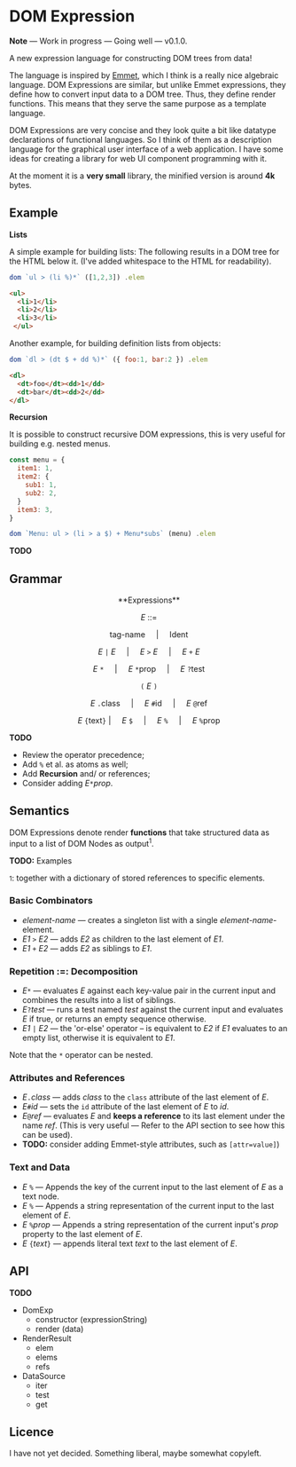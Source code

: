 DOM Expression
==============

**Note** —  Work in progress —  Going well — v0.1.0.

A new expression language for constructing DOM trees from data!

The language is inspired by [Emmet][1], which I think is a really nice algebraic language. DOM Expressions are similar, but unlike Emmet expressions, they define how to convert input data to a DOM tree. Thus, they define render functions. This means that they serve the same purpose as a template language. 

DOM Expressions are very concise and they look quite a bit like datatype declarations of functional languages. 
So I think of them as a description language for the graphical user interface of a web application. I have some ideas for creating a library for web UI component programming with it.  

At the moment it is a **very small** library, the minified version is around **4k** bytes. 


[1]: https://docs.emmet.io/abbreviations/

Example
-------

**Lists**

A simple example for building lists: The following results in a DOM tree for the HTML below it. (I've added whitespace to the HTML for readability). 

```javascript
dom `ul > (li %)*` ([1,2,3]) .elem
```
```html
<ul>
  <li>1</li>
  <li>2</li>
  <li>3</li>
 </ul>
```

Another example, for building definition lists from objects:

```javascript
dom `dl > (dt $ + dd %)*` ({ foo:1, bar:2 }) .elem
```
```html
<dl>
  <dt>foo</dt><dd>1</dd>
  <dt>bar</dt><dd>2</dd>
</dl>
```


**Recursion**

It is possible to construct recursive DOM expressions,
this is very useful for building e.g. nested menus. 

```javascript
const menu = {
  item1: 1,
  item2: {
  	sub1: 1,
  	sub2: 2,
  }
  item3: 3,
}

dom `Menu: ul > (li > a $) + Menu*subs` (menu) .elem
```
**TODO**

Grammar
-------

<center>
**Expressions**

_E_ ::=   

tag-name     |     Ident  

_E_ `|` _E_     |     _E_ `>` _E_     |     _E_ `+` _E_  

_E_ `*`     |     _E_ `*`prop     |     _E_ `?`test  

`(` _E_ `)`  

_E_ `.`class     |     _E_ `#`id     |     _E_ `@`ref  

_E_ `{`text`}` |     _E_ `$`     |     _E_ `%`     |     _E_ `%`prop  
</center>

**TODO**  

- Review the operator precedence;
- Add `%` et al. as atoms as well;  
- Add **Recursion** and/ or references;  
- Consider adding _E_`*`_prop_.

Semantics
---------

DOM Expressions denote render **functions** that take structured data as input to a list of DOM Nodes as output<sup>1</sup>.

**TODO:** Examples

<small>1</small>: together with a dictionary of stored references to specific elements. 

### Basic Combinators

- _element-name_ — creates a singleton list with a single _element-name_-element.
- _E1_ `>` _E2_ — adds _E2_ as children to the last element of _E1_.
- _E1_ `+` _E2_ — adds _E2_ as siblings to _E1_.

### Repetition :=: Decomposition

- _E_`*` — evaluates _E_ against each key-value pair in the current input and combines the results into a list of siblings. 
- _E_`?`_test_ — runs a test named _test_ against the current input and evaluates _E_ if true, or returns an empty sequence otherwise. 
- _E1_ `|` _E2_ — the 'or-else' operator – is equivalent to _E2_ if _E1_ evaluates to an empty list, otherwise it is equivalent to _E1_. 


Note that the `*` operator can be nested.  

### Attributes and References

- _E_`.`_class_ — adds _class_ to the `class` attribute of the last element of _E_.
- _E_`#`_id_ — sets the `id` attribute of the last element of _E_ to _id_.
- _E_`@`_ref_ — evaluates _E_ and **keeps a reference** to its last element under the name _ref_. (This is very useful — Refer to the API section to see how this can be used). 
- **TODO:** consider adding Emmet-style attributes, such as `[attr=value]`)

### Text and Data

- _E_ `%` — Appends the key of the current input to the last element of _E_ as a text node. 
- _E_ `%` — Appends a string representation of the current input to the last element of _E_. 
- _E_ `%`_prop_ — Appends a string representation of the current input's _prop_ property to the last element of _E_. 
- _E_ `{`_text_`}` — appends literal text _text_ to the last element of _E_.

API
---

**TODO**

- DomExp
  - constructor (expressionString)
  - render (data)
- RenderResult
  - elem
  - elems
  - refs
- DataSource
  - iter
  - test
  - get


Licence
-------

I have not yet decided. Something liberal, maybe somewhat copyleft. 
